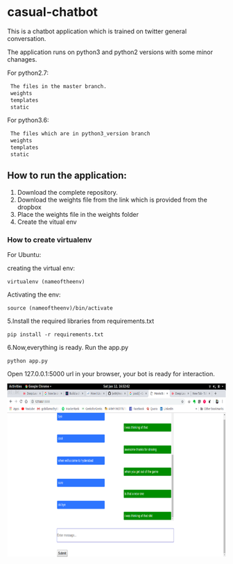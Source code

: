 # casual-chatbot

This is a chatbot application which is trained on twitter general conversation. 

The application runs on python3 and python2 versions with some minor chanages.

For python2.7:
     
     The files in the master branch.
     weights
     templates 
     static

For python3.6:
              
     The files which are in python3_version branch
     weights 
     templates 
     static 


## How to run the application:

1. Download the complete repository.
2. Download the weights file from the link which is provided from the dropbox
3. Place the weights file in the weights folder 
4. Create the vitual env 

### How to create virtualenv
  
  For Ubuntu:
  
  creating the virtual env:
      
    virtualenv (nameoftheenv)
  
  Activating the env:
  
    source (nameoftheenv)/bin/activate
      
5.Install the required libraries from requirements.txt
 
    pip install -r requirements.txt
 
6.Now,everything is ready. Run the app.py 
        
    python app.py 
 
 
 
 Open 127.0.0.1:5000 url in your browser, your bot is ready for interaction.
 

  <img src="templates/Screenshot from 2019-01-12 16-32-42.png" height="400" alt="Screenshot"/>



              


